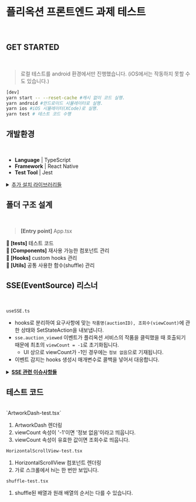 # 플리옥션 프론트엔드 과제 테스트

<br />

## GET STARTED

<br />

> 로컬 테스트를 android 환경에서만 진행했습니다.
> (iOS에서는 작동하지 못할 수도 있습니다.)
```bash
[dev]
yarn start -- --reset-cache #캐시 없이 코드 실행.
yarn android #안드로이드 시뮬레이터로 실행.
yarn ios #iOS 시뮬레이터(XCode)로 실행.
yarn test # 테스트 코드 수행
```

## 개발환경

<br />

* **Language** | TypeScript
* **Framework** | React Native
* **Test Tool** | Jest

<details>
    <summary style="text-decoration: underline"> 추가 설치 라이브러리들</summary>

* **테스트 관련** | @testing-library/jest-native, @testing-library/react-native
* **탭 레이아웃 관련** | react-native-tab-view, react-native-pager-view
* **EventSource** | rn-eventsource-reborn
</details>

## 폴더 구조 설계
<br />

> **[Entry point]** App.tsx

**📂 [__tests__]** 테스트 코드  
**📂 [Components]**  재사용 가능한 컴포넌트 관리  
**📂 [Hooks]** custom hooks 관리   
**📂 [Utils]**  공통 사용한 함수(shuffle) 관리  


## SSE(EventSource) 리스너

<br />

`useSSE.ts`

* hooks로 분리하여 요구사항에 맞는 `작품명(auctionID), 조회수(viewCount)`에 관한 상태와 SetStateAction을 내보냅니다.
* `sse.auction_viewed` 이벤트가 플리옥션 서비스의 작품을 클릭했을 때 호출되기 때문에 최초의 `viewCount = -1`로 초기화됩니다.
  * UI 상으로 viewCount가 -1인 경우에는 `정보 없음`으로 기재됩니다.
* 이벤트 감지는 hooks 생성시 매개변수로 콜백을 넣어서 대응합니다.

<details>
<summary style="font-weight:700;text-decoration:underline;">SSE 관련 이슈사항들</summary>

* **android에서 sse 이벤트를 감지하지 못하는 오류**
  * android/app/src/debug/java//ReactNativeFlipper.java 부분 수정
  * https://github.com/NepeinAV/rn-eventsource-reborn#eventsource-dont-works-on-android-in-debug-mode
</details>

## 테스트 코드
<br />
`ArtworkDash-test.tsx`

1. ArtworkDash 렌더링
2. viewCount 속성이 '-1'이면 '정보 없음'이라고 띄웁니다.
3. viewCount 속성이 유효한 값이면 조회수로 띄웁니다.

`HorizontalScrollView-test.tsx`

1. HorizontalScrollView 컴포넌트 렌더링
2. 가로 스크롤에서 hi는 한 번만 보입니다.

`shuffle-test.tsx`

1. shuffle된 배열과 원래 배열의 순서는 다를 수 있습니다.
